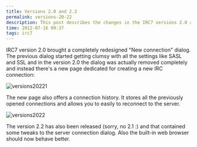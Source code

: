 ```yaml
---
title: Versions 2.0 and 2.2
permalink: versions-20-22
description: This post describes the changes in the IRC7 versions 2.0 and 2.2
time: 2012-07-16 09:37
tags: irc7
---
```


IRC7 version 2.0 brought a completely redesigned "New connection" dialog. The previous dialog started getting clumsy with all the settings like SASL and SSL and in the version 2.0 the dialog was actually removed completely and instead there's a new page dedicated for creating a new IRC connection:

![versions20221](/irc/blog/content/versions20221.png)

The new page also offers a connection history.  It stores all the previously opened connections and allows you to easily to reconnect to the server.

![versions2022](/irc/blog/content/versions2022.png)

The version 2.2 has also been released (sorry, no 2.1 :) and that contained some tweaks to the server connection dialog. Also the built-in web browser should now behave better.